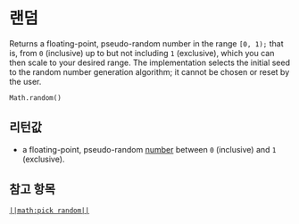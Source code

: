 # 랜덤

Returns a floating-point, pseudo-random number in the range `[0, 1);` that is, from `0` (inclusive) up to but not including `1` (exclusive), which you can then scale to your desired range. The implementation selects the initial seed to the random number generation algorithm; it cannot be chosen or reset by the user.

```sig
Math.random()
```

## 리턴값

* a floating-point, pseudo-random [number](types/number) between `0` (inclusive) and `1` (exclusive).

## 참고 항목

[`||math:pick random||`](/reference/math/random-range)